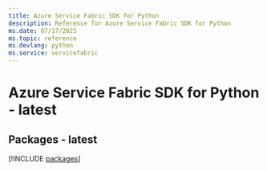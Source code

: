 ```yaml
---
title: Azure Service Fabric SDK for Python
description: Reference for Azure Service Fabric SDK for Python
ms.date: 07/17/2025
ms.topic: reference
ms.devlang: python
ms.service: servicefabric
---
```

# Azure Service Fabric SDK for Python - latest
## Packages - latest
[!INCLUDE [packages](service-fabric-index.md)]